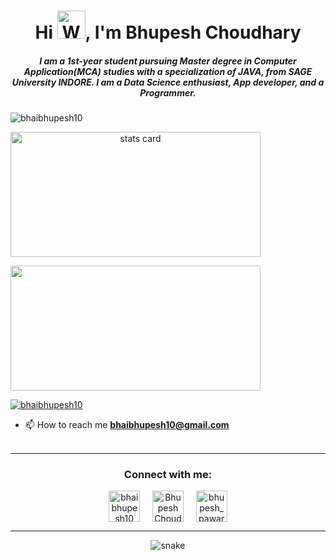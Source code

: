 <h1 align="center">Hi <img src="https://raw.githubusercontent.com/nixin72/nixin72/master/wave.gif" 
         alt="Waving hand animated gif"
         height="45"
         width="45" />, I'm Bhupesh Choudhary</h1>
<h5 align="center">
I am a 1st-year student pursuing Master degree in Computer Application(MCA) studies with a specialization of JAVA, from SAGE University INDORE. I am a Data Science enthusiast, App developer, and a Programmer. 
</h5>
<p align="left"> <img src="https://komarev.com/ghpvc/?username=bhaibhupesh10&label=Profile%20views&color=0e75b6&style=flat" alt="bhaibhupesh10" /> </p>
<p>
<a align= "center" href="https://github.com/bhaibhupesh10">
<img alt= "stats card" height="200px" width="400" src="https://github-readme-streak-stats.herokuapp.com/?user=bhaibhupesh10&theme=radical">

</p>
<img height="200px" width="400" src="https://github-readme-stats.vercel.app/api?username=bhaibhupesh10&count_private=true&theme=radical&show_icons=true" />

<p align="left"> <a href="https://twitter.com/bhaibhupesh10" target="blank"><img src="https://img.shields.io/twitter/follow/bhaibhupesh10?logo=twitter&style=for-the-badge" alt="bhaibhupesh10" /></a> </p>

- 📫 How to reach me **bhaibhupesh10@gmail.com**
<br><br>
<hr>

<h3 align="center">Connect with me:</h3>
<p align="center">
<a href="https://twitter.com/bhaibhupesh10" target="blank"><img align="center" src="https://img.icons8.com/cute-clipart/64/000000/twitter.png" alt="bhaibhupesh10" height="50" width="50" /></a> &nbsp;&nbsp;&nbsp;
<a href="https://www.linkedin.com/in/bhupeshchoudhary/" target="blank"><img align="center" src="https://img.icons8.com/cute-clipart/64/000000/linkedin.png" alt="Bhupesh Choudhary" height="50" width="50" /></a>&nbsp;&nbsp;&nbsp;&nbsp;
<a href="https://instagram.com/bhupesh_pawar" target="blank"><img align="center" src="https://img.icons8.com/cute-clipart/64/000000/instagram-new.png" alt="bhupesh_pawar" height="50" width="50" /></a>
</p>

<hr>

<p align="center">
  <img src="https://github.com/bhaibhupesh10/raw/output/github-contribution-grid-snake.svg" alt="snake"></center>
</p>


